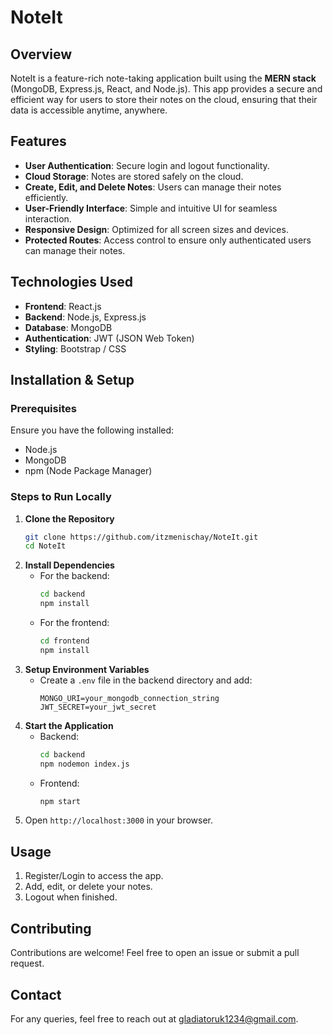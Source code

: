 # NoteIt

## Overview
NoteIt is a feature-rich note-taking application built using the **MERN stack** (MongoDB, Express.js, React, and Node.js). This app provides a secure and efficient way for users to store their notes on the cloud, ensuring that their data is accessible anytime, anywhere.

## Features
- **User Authentication**: Secure login and logout functionality.
- **Cloud Storage**: Notes are stored safely on the cloud.
- **Create, Edit, and Delete Notes**: Users can manage their notes efficiently.
- **User-Friendly Interface**: Simple and intuitive UI for seamless interaction.
- **Responsive Design**: Optimized for all screen sizes and devices.
- **Protected Routes**: Access control to ensure only authenticated users can manage their notes.

## Technologies Used
- **Frontend**: React.js
- **Backend**: Node.js, Express.js
- **Database**: MongoDB
- **Authentication**: JWT (JSON Web Token)
- **Styling**: Bootstrap / CSS

## Installation & Setup
### Prerequisites
Ensure you have the following installed:
- Node.js
- MongoDB
- npm (Node Package Manager)

### Steps to Run Locally
1. **Clone the Repository**
   ```bash
   git clone https://github.com/itzmenischay/NoteIt.git
   cd NoteIt
   ```
2. **Install Dependencies**
   - For the backend:
     ```bash
     cd backend
     npm install
     ```
   - For the frontend:
     ```bash
     cd frontend
     npm install
     ```
3. **Setup Environment Variables**
   - Create a `.env` file in the backend directory and add:
     ```env
     MONGO_URI=your_mongodb_connection_string
     JWT_SECRET=your_jwt_secret
     ```
4. **Start the Application**
   - Backend:
     ```bash
     cd backend
     npm nodemon index.js
     ```
   - Frontend:
     ```bash
     npm start
     ```
5. Open `http://localhost:3000` in your browser.

## Usage
1. Register/Login to access the app.
2. Add, edit, or delete your notes.
3. Logout when finished.

## Contributing
Contributions are welcome! Feel free to open an issue or submit a pull request.

## Contact
For any queries, feel free to reach out at gladiatoruk1234@gmail.com.

